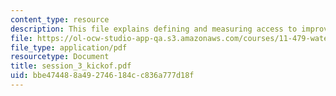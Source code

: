 ```yaml
---
content_type: resource
description: This file explains defining and measuring access to improved services.
file: https://ol-ocw-studio-app-qa.s3.amazonaws.com/courses/11-479-water-and-sanitation-infrastructure-planning-in-developing-countries-spring-2005/bbe474488a492746184cc836a777d18f_session_3_kickof.pdf
file_type: application/pdf
resourcetype: Document
title: session_3_kickof.pdf
uid: bbe47448-8a49-2746-184c-c836a777d18f
---
```

